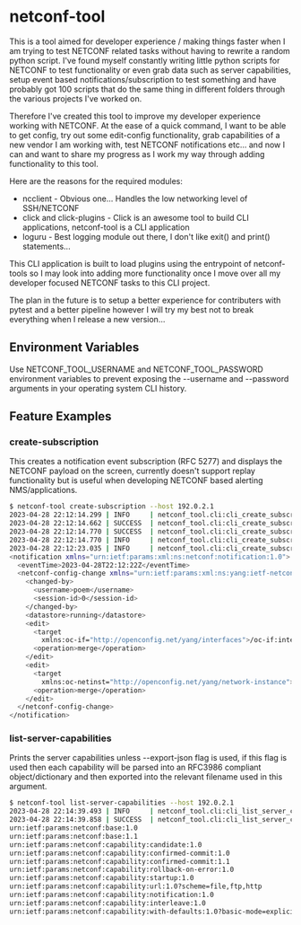 # netconf-tool

This is a tool aimed for developer experience / making things faster when I am trying to test NETCONF related tasks without having to rewrite a random python script. I've found myself constantly writing little python scripts for NETCONF to test functionality or even grab data such as server capabilities, setup event based notifications/subscription to test something and have probably got 100 scripts that do the same thing in different folders through the various projects I've worked on.

Therefore I've created this tool to improve my developer experience working with NETCONF. At the ease of a quick command, I want to be able to get config, try out some edit-config functionality, grab capabilities of a new vendor I am working with, test NETCONF notifications etc... and now I can and want to share my progress as I work my way through adding functionality to this tool.

Here are the reasons for the required modules:

- ncclient                  - Obvious one... Handles the low networking level of SSH/NETCONF
- click and click-plugins   - Click is an awesome tool to build CLI applications, netconf-tool is a CLI application
- loguru                    - Best logging module out there, I don't like exit() and print() statements...

This CLI application is built to load plugins using the entrypoint of netconf-tools so I may look into adding more functionality once I move over all my developer focused NETCONF tasks to this CLI project.

The plan in the future is to setup a better experience for contributers with pytest and a better pipeline however I will try my best not to break everything when I release a new version...

## Environment Variables

Use NETCONF_TOOL_USERNAME and NETCONF_TOOL_PASSWORD environment variables to prevent exposing the --username and --password arguments in your operating system CLI history.

## Feature Examples

### create-subscription

This creates a notification event subscription (RFC 5277) and displays the NETCONF payload on the screen, currently doesn't support replay functionality but is useful when developing NETCONF based alerting NMS/applications.

```bash
$ netconf-tool create-subscription --host 192.0.2.1
2023-04-28 22:12:14.299 | INFO     | netconf_tool.cli:cli_create_subscription:85 - Attempting to establish NETCONF session to 192.0.2.1:830
2023-04-28 22:12:14.662 | SUCCESS  | netconf_tool.cli:cli_create_subscription:95 - Established NETCONF connection to 192.0.2.1:830 (Session ID: 43)
2023-04-28 22:12:14.770 | SUCCESS  | netconf_tool.cli:cli_create_subscription:99 - Created Netconf Subscription, you can exit out of here using Ctrl+C
2023-04-28 22:12:14.770 | INFO     | netconf_tool.cli:cli_create_subscription:105 - Awaiting next NETCONF <notification/>
2023-04-28 22:12:23.035 | INFO     | netconf_tool.cli:cli_create_subscription:108 - <?xml version="1.0" encoding="UTF-8"?>
<notification xmlns="urn:ietf:params:xml:ns:netconf:notification:1.0">
  <eventTime>2023-04-28T22:12:22Z</eventTime>
  <netconf-config-change xmlns="urn:ietf:params:xml:ns:yang:ietf-netconf-notifications">
    <changed-by>
      <username>poem</username>
      <session-id>0</session-id>
    </changed-by>
    <datastore>running</datastore>
    <edit>
      <target
        xmlns:oc-if="http://openconfig.net/yang/interfaces">/oc-if:interfaces/oc-if:interface[name='xe16']/oc-if:config</target>
      <operation>merge</operation>
    </edit>
    <edit>
      <target
        xmlns:oc-netinst="http://openconfig.net/yang/network-instance">/oc-netinst:network-instances/oc-netinst:network-instance/oc-netinst:interfaces/oc-netinst:interface</target>
      <operation>merge</operation>
    </edit>
  </netconf-config-change>
</notification>
```

### list-server-capabilities

Prints the server capabilities unless --export-json flag is used, if this flag is used then each capability will be parsed into an RFC3986 compliant object/dictionary and then exported into the relevant filename used in this argument.

```bash
$ netconf-tool list-server-capabilities --host 192.0.2.1
2023-04-28 22:14:39.493 | INFO     | netconf_tool.cli:cli_list_server_capabilities:36 - Attempting to establish NETCONF session to 192.0.2.1:830
2023-04-28 22:14:39.858 | SUCCESS  | netconf_tool.cli:cli_list_server_capabilities:46 - Established NETCONF connection to 192.0.2.1:830 (Session ID: 45)
urn:ietf:params:netconf:base:1.0
urn:ietf:params:netconf:base:1.1
urn:ietf:params:netconf:capability:candidate:1.0
urn:ietf:params:netconf:capability:confirmed-commit:1.0
urn:ietf:params:netconf:capability:confirmed-commit:1.1
urn:ietf:params:netconf:capability:rollback-on-error:1.0
urn:ietf:params:netconf:capability:startup:1.0
urn:ietf:params:netconf:capability:url:1.0?scheme=file,ftp,http
urn:ietf:params:netconf:capability:notification:1.0
urn:ietf:params:netconf:capability:interleave:1.0
urn:ietf:params:netconf:capability:with-defaults:1.0?basic-mode=explicit&also-supported=trim,report-all,report-all-tagged
```